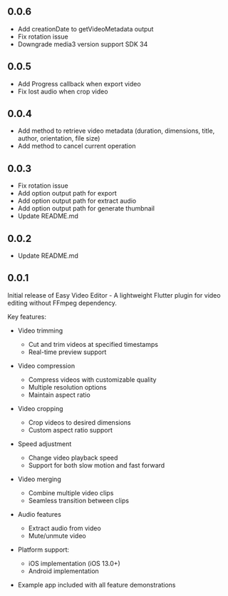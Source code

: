 ## 0.0.6

- Add creationDate to getVideoMetadata output
- Fix rotation issue
- Downgrade media3 version support SDK 34

## 0.0.5

- Add Progress callback when export video
- Fix lost audio when crop video

## 0.0.4

- Add method to retrieve video metadata (duration, dimensions, title, author, orientation, file size)
- Add method to cancel current operation

## 0.0.3

- Fix rotation issue
- Add option output path for export
- Add option output path for extract audio
- Add option output path for generate thumbnail
- Update README.md

## 0.0.2

- Update README.md

## 0.0.1

Initial release of Easy Video Editor - A lightweight Flutter plugin for video editing without FFmpeg dependency.

Key features:

- Video trimming

  - Cut and trim videos at specified timestamps
  - Real-time preview support

- Video compression

  - Compress videos with customizable quality
  - Multiple resolution options
  - Maintain aspect ratio

- Video cropping

  - Crop videos to desired dimensions
  - Custom aspect ratio support

- Speed adjustment

  - Change video playback speed
  - Support for both slow motion and fast forward

- Video merging

  - Combine multiple video clips
  - Seamless transition between clips

- Audio features

  - Extract audio from video
  - Mute/unmute video

- Platform support:

  - iOS implementation (iOS 13.0+)
  - Android implementation

- Example app included with all feature demonstrations
